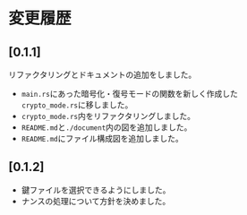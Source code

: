 # 変更履歴

## [0.1.1]
リファクタリングとドキュメントの追加をしました。  
- `main.rs`にあった暗号化・復号モードの関数を新しく作成した`crypto_mode.rs`に移しました。  
- `crypto_mode.rs`内をリファクタリングしました。
- `README.md`と`./document`内の図を追加しました。
- `README.md`にファイル構成図を追加しました。

## [0.1.2]
- 鍵ファイルを選択できるようにしました。  
- ナンスの処理について方針を決めました。  